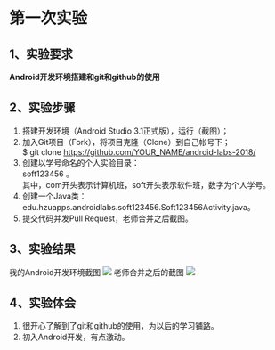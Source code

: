 # 第一次实验


## 1、实验要求
**Android开发环境搭建和git和github的使用**

## 2、实验步骤
1. 搭建开发环境（Android Studio 3.1正式版），运行（截图）；
2. 加入Git项目（Fork），将项目克隆（Clone）到自己帐号下；  
   $ git clone https://github.com/YOUR_NAME/android-labs-2018/
3. 创建以学号命名的个人实验目录：  
   soft123456 。  
   其中，com开头表示计算机班，soft开头表示软件班，数字为个人学号。
4. 创建一个Java类：edu.hzuapps.androidlabs.soft123456.Soft123456Activity.java。
5. 提交代码并发Pull Request，老师合并之后截图。

## 3、实验结果
我的Android开发环境截图
![](https://github.com/YoMiao/android-labs-2018/blob/master/com1614080901130/Screen.jpg)
老师合并之后的截图
![](https://github.com/YoMiao/android-labs-2018/blob/master/com1614080901130/Merged.jpg)
## 4、实验体会
1. 很开心了解到了git和github的使用，为以后的学习铺路。
2. 初入Android开发，有点激动。
